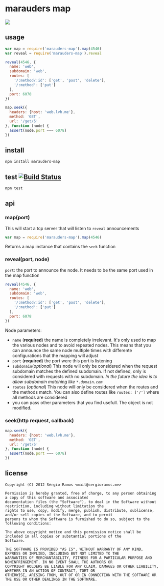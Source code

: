 # marauders map

![](http://f.cl.ly/items/3g1Y1y0u3O380c0k3v3U/1350616949_map_location.png)

## usage
```js
var map = require('marauders-map').map(4546)
var reveal = require('marauders-map').reveal

reveal(4546, {
  name: 'web',
  subdomain: 'web',
  routes: [
    '/:method/:id': ['get', 'post', 'delete'],
    '/:method': ['put']
  ],
  port: 6078
})

map.seek({
  headers: {host: 'web.lvh.me'},
  method: 'GET',
  url: '/get/5'
}, function (node) {
  assert(node.port === 6078)
})
```

## install
```bash
npm install marauders-map
```

## test [![Build Status](https://secure.travis-ci.org/ramitos/marauders-map.png)](http://travis-ci.org/ramitos/marauders-map)
```bash
npm test
```

## api

### map(port)
This will start a tcp server that will listen to `reveal` announcements

```js
var map = require('marauders-map').map(4546)
```

Returns a map instance that contains the `seek` function

### reveal(port, node)
`port`: the port to announce the node. It needs to be the same port used in the map function

```js
reveal(4546, {
  name: 'web',
  subdomain: 'web',
  routes: [
    '/:method/:id': ['get', 'post', 'delete'],
    '/:method': ['put']
  ],
  port: 6078
})
```

Node parameters:
 * `name` (**required**) the name is completely irrelevant. It's only used to map the various nodes and to avoid repeated nodes. This means that you can announce the same node multiple times with differente configurations that the mapping will adjust
 * `port` (**required**) the port were this port is listening
 * `subdomain`(*optional*) This node will only be considered when the request subdomain matches the defined subdomain. If not defined, only is considered with requests with no subdomain. *In the future the idea is to allow subdomain matching like `*.domain.com`*
 * `routes` (*optional*) This node will only be considered when the routes and the methods match. You can also define routes like `routes: ['/']` where all methods are considered
 * you can pass other parameters that you find usefull. The object is not modified.

### seek(http request, callback)
```js
map.seek({
  headers: {host: 'web.lvh.me'},
  method: 'GET',
  url: '/get/5'
}, function (node) {
  assert(node.port === 6078)
})
```

## license
    Copyright (C) 2012 Sérgio Ramos <mail@sergioramos.me>

    Permission is hereby granted, free of charge, to any person obtaining a copy of this software and associated 
    documentation files (the "Software"), to deal in the Software without restriction, including without limitation the 
    rights to use, copy, modify, merge, publish, distribute, sublicense, and/or sell copies of the Software, and to permit 
    persons to whom the Software is furnished to do so, subject to the following conditions:

    The above copyright notice and this permission notice shall be included in all copies or substantial portions of the 
    Software.

    THE SOFTWARE IS PROVIDED "AS IS", WITHOUT WARRANTY OF ANY KIND, EXPRESS OR IMPLIED, INCLUDING BUT NOT LIMITED TO THE 
    WARRANTIES OF MERCHANTABILITY, FITNESS FOR A PARTICULAR PURPOSE AND NONINFRINGEMENT. IN NO EVENT SHALL THE AUTHORS OR 
    COPYRIGHT HOLDERS BE LIABLE FOR ANY CLAIM, DAMAGES OR OTHER LIABILITY, WHETHER IN AN ACTION OF CONTRACT, TORT OR 
    OTHERWISE, ARISING FROM, OUT OF OR IN CONNECTION WITH THE SOFTWARE OR THE USE OR OTHER DEALINGS IN THE SOFTWARE.